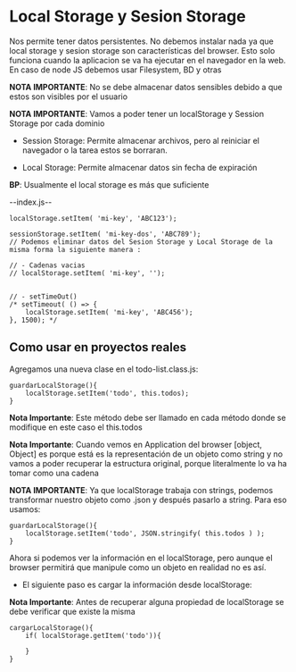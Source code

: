 # Local Storage y Sesion Storage 

Nos permite tener datos persistentes. No debemos instalar nada ya que local storage  y sesion storage son características del browser. Esto solo funciona cuando la aplicacion se va ha ejecutar en el navegador en la web. En caso de node JS debemos usar Filesystem, BD y otras

**NOTA IMPORTANTE**: No se debe almacenar datos sensibles debido a que estos son visibles por el usuario

**NOTA IMPORTANTE**: Vamos a poder tener un localStorage y Session Storage por cada dominio

- Session Storage: Permite almacenar archivos, pero al reiniciar el navegador o la tarea estos se borraran.

- Local Storage: Permite almacenar datos sin fecha de expiración


**BP**: Usualmente el local storage es más que suficiente

--index.js--

```
localStorage.setItem( 'mi-key', 'ABC123');

sessionStorage.setItem( 'mi-key-dos', 'ABC789');
// Podemos eliminar datos del Sesion Storage y Local Storage de la misma forma la siguiente manera : 

// - Cadenas vacias
// localStorage.setItem( 'mi-key', '');


// - setTimeOut()
/* setTimeout( () => {
    localStorage.setItem( 'mi-key', 'ABC456');
}, 1500); */
```

## Como usar en proyectos reales

Agregamos una nueva clase en el todo-list.class.js:

```
guardarLocalStorage(){
    localStorage.setItem('todo', this.todos);
}
```

**Nota Importante**: Este método debe ser llamado en cada método donde se modifique en este caso el this.todos

**Nota Importante**: Cuando vemos en Application del browser [object, Object] es porque está es la representación de un objeto como string y no vamos a poder recuperar la estructura original, porque literalmente lo va ha tomar como una cadena

**NOTA IMPORTANTE**: Ya que localStorage trabaja con strings, podemos transformar nuestro objeto como .json y después pasarlo a string. Para eso usamos:

```
guardarLocalStorage(){
    localStorage.setItem('todo', JSON.stringify( this.todos ) );
}
```

Ahora si podemos ver la información en el localStorage, pero aunque el browser permitirá que manipule como un objeto en realidad no es así.

- El siguiente paso es cargar la información desde localStorage:

**Nota Importante**: Antes de recuperar alguna propiedad de localStorage se debe verificar que existe la misma

```
cargarLocalStorage(){
    if( localStorage.getItem('todo')){
        
    }
}
```





